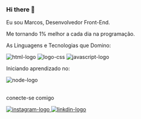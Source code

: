 ### Hi there 👋


<p>Eu sou Marcos, Desenvolvedor Front-End.</p>
<p>Me tornando 1% melhor a cada dia na programação.</p>
<p>As Linguagens e Tecnologias que Domino:</p>
  <img src="https://img.shields.io/badge/HTML5-E34F26?style=for-the-badge&logo=html5&logoColor=white" alt="html-logo"/>
  <img src="https://img.shields.io/badge/CSS3-1572B6?style=for-the-badge&logo=css3&logoColor=white" alt="logo-css"/>
  <img src="https://img.shields.io/badge/JavaScript-F7DF1E?style=for-the-badge&logo=javascript&logoColor=black" alt="javascript-logo"/>
<br>
<p>Iniciando aprendizado no:</p>
  <img src="https://img.shields.io/badge/Node.js-43853D?style=for-the-badge&logo=node.js&logoColor=white" alt="node-logo"/>
<br>
<br>
<p>conecte-se comigo</p>
<a href="https://www.instagram.com/marcos_avaz/">
 <img src="https://img.shields.io/badge/Instagram-E4405F?style=for-the-badge&logo=instagram&logoColor=white" alt="instagram-logo"> 
</a>

<a href="https://www.linkedin.com/in/marcos-vaz-6532a02b2/">
 <img src="https://img.shields.io/badge/LinkedIn-0077B5?style=for-the-badge&logo=linkedin&logoColor=white" alt="linkdin-logo"> 
</a>
<br>

